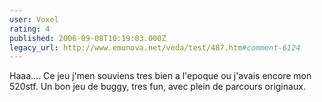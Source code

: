 ```yaml
---
user: Voxel
rating: 4
published: 2006-09-08T10:19:03.000Z
legacy_url: http://www.emunova.net/veda/test/487.htm#comment-6124
---
```

Haaa.... Ce jeu j'men souviens tres bien a l'epoque ou j'avais encore mon 520stf. Un bon jeu de buggy, tres fun, avec plein de parcours originaux.
